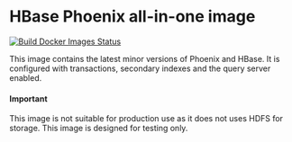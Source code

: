 # HBase Phoenix all-in-one image
[![Build Docker Images Status](https://github.com/Boostport/hbase-phoenix-all-in-one/workflows/Build%20Docker%20Images/badge.svg)](https://github.com/Boostport/hbase-phoenix-all-in-one)

This image contains the latest minor versions of Phoenix and HBase. It is configured with transactions,
secondary indexes and the query server enabled.

#### Important
This image is not suitable for production use as it does not uses HDFS for storage. This image is
designed for testing only.